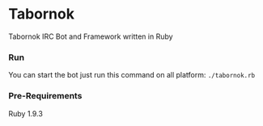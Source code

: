 Tabornok
========

Tabornok IRC Bot and Framework written in Ruby

### Run

You can start the bot just run this command on all platform:
`./tabornok.rb`

### Pre-Requirements

Ruby 1.9.3